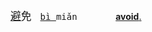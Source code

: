 
<big>[避]()免</big>　<tt>[bì  ]()miǎn</tt>　<big>　　</big>　[**avoid**.](https://fanyi.baidu.com/#zh/en/纳闷)  


<!--
<big>[煩]()悶</big>　<tt>[fán ]()mèn </tt>　<big>[烦]()闷</big>　[unhappy.](https://fanyi.baidu.com/#zh/en/烦闷)   
<big>[納]()悶</big>　<tt>[nà  ]()mèn </tt>　<big>[纳]()闷</big>　[wonder.](https://fanyi.baidu.com/#zh/en/纳闷)   

<big>[比]()如</big>　<tt>[bǐ  ]()rú  </tt>　<big>　　</big>　[(such) as.](https://fanyi.baidu.com/#zh/en/比如)  
<big>如[果]()</big>　<tt>rú  [guǒ ]()</tt>　<big>　　</big>　[(as) if.](https://fanyi.baidu.com/#zh/en/如果)  
<big>[寬]()恕</big>　<tt>[kuān]()xù  </tt>　<big>[宽]()恕</big>　[forgive.](https://fanyi.baidu.com/#zh/en/宽恕)  
<big>絮[叨]()</big>　<tt>sỳ  [dāo ]()</tt>　<big>　　</big>　[ramble.](https://fanyi.baidu.com/#zh/en/絮叨)   

<big>[出]()售</big>　<tt>[qūt ]()xòu </tt>　<big>　　</big>　[sell.](https://fanyi.baidu.com/#zh/en/出售)   
<big>[零]()售</big>　<tt>[líŋ ]()xòu </tt>　<big>　　</big>　[retail.](https://fanyi.baidu.com/#zh/en/零售)   
-->


<!--
<big>知[道]()</big>　<big>　　</big>　<tt>zhī[dào]() </tt>　
[know.](https://fanyi.baidu.com/#zh/en/知道)   
<big>知[識]()</big>　<big>知[识]()</big>　<tt>zhī[shì]() </tt>　
[knowledge.](https://fanyi.baidu.com/#zh/en/知识)   
<big>智[慧]()</big>　<big>　　</big>　<tt>zhì[huì ]()</tt>　
[wisdom.](https://fanyi.baidu.com/#zh/en/智慧)   
<big>智[能]()</big>　<big>　　</big>　<tt>zhì[néng]()</tt>　
[intellect.](https://fanyi.baidu.com/#zh/en/智能)   
<big>蜘[蛛]()</big>　<big>　　</big>　<tt>zhī[zhū]() </tt>　 
[spider.](https://fanyi.baidu.com/#zh/en/蜘蛛)  
<big>痴[迷]()</big>　<big>　　</big>　<tt>chī[mí]()  </tt>　 
[obsessed.](https://fanyi.baidu.com/#zh/en/痴迷)   
<big>[花]()痴</big>　<big>　　</big>　<tt>[huā]()chī </tt>　 
[(girl) in love.](https://fanyi.baidu.com/#zh/en/花痴)    
<big>踟[蹰]()</big>　<big>　　</big>　<tt>chí[chú]() </tt>　 
[hesitate.](https://fanyi.baidu.com/#zh/en/踟蹰)   
-->
